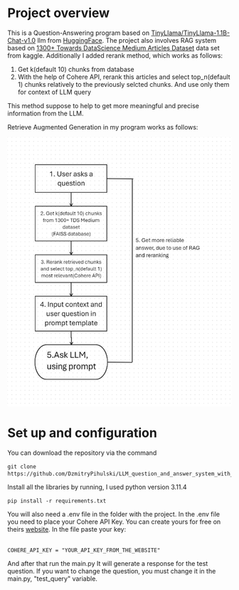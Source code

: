 # Project overview
This is a Question-Answering program based on [TinyLlama/TinyLlama-1.1B-Chat-v1.0](https://huggingface.co/TinyLlama/TinyLlama-1.1B-Chat-v1.0) llm from [HuggingFace](https://huggingface.co/). The project also involves RAG system based on [1300+ Towards DataScience Medium Articles Dataset](https://www.kaggle.com/datasets/meruvulikith/1300-towards-datascience-medium-articles-dataset) data set from kaggle. Additionally I added rerank method, which works as follows:
1. Get k(default 10) chunks from database
2. With the help of Cohere API, rerank this articles and select top_n(default 1) chunks relatively to the previously selcted chunks. And use only them for context of LLM query

This method suppose to help to get more meaningful and precise information from the LLM.

Retrieve Augmented Generation in my program works as follows:

![Schema of the program](Schema.png "Schema of the program")

# Set up and configuration
You can download the repository via the command
```
git clone https://github.com/DzmitryPihulski/LLM_question_and_answer_system_with_RAG.git
```
Install all the libraries by running, I used python version 3.11.4

```
pip install -r requirements.txt
```

You will also need a .env file in the folder with the project. In the .env file you need to place your Cohere API Key. You can create yours for free on theirs [website](https://dashboard.cohere.com/api-keys). In the file paste your key:

```

COHERE_API_KEY = "YOUR_API_KEY_FROM_THE_WEBSITE"
```

And after that run the main.py
It will generate a response for the test question.
If you want to change the question, you must change it in the main.py, "test_query" variable.